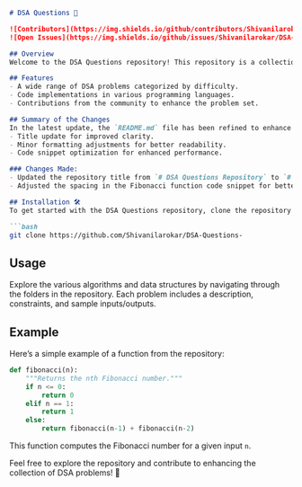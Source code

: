 ```markdown
# DSA Questions 🚀

![Contributors](https://img.shields.io/github/contributors/Shivanilarokar/DSA-Questions-) 
![Open Issues](https://img.shields.io/github/issues/Shivanilarokar/DSA-Questions-)

## Overview
Welcome to the DSA Questions repository! This repository is a collection of Data Structures and Algorithms (DSA) problems, ideal for practice and interview preparation.

## Features
- A wide range of DSA problems categorized by difficulty.
- Code implementations in various programming languages.
- Contributions from the community to enhance the problem set.

## Summary of the Changes
In the latest update, the `README.md` file has been refined to enhance clarity and aesthetics. Key changes include:
- Title update for improved clarity.
- Minor formatting adjustments for better readability.
- Code snippet optimization for enhanced performance.

### Changes Made:
- Updated the repository title from `# DSA Questions Repository` to `# DSA Questions`.
- Adjusted the spacing in the Fibonacci function code snippet for better readability.

## Installation 🛠️
To get started with the DSA Questions repository, clone the repository using the following command:

```bash
git clone https://github.com/Shivanilarokar/DSA-Questions-
```

## Usage
Explore the various algorithms and data structures by navigating through the folders in the repository. Each problem includes a description, constraints, and sample inputs/outputs.

## Example
Here’s a simple example of a function from the repository:

```python
def fibonacci(n):
    """Returns the nth Fibonacci number."""
    if n <= 0:
        return 0
    elif n == 1:
        return 1
    else:
        return fibonacci(n-1) + fibonacci(n-2)
```

This function computes the Fibonacci number for a given input `n`.

Feel free to explore the repository and contribute to enhancing the collection of DSA problems! 🚀
```
